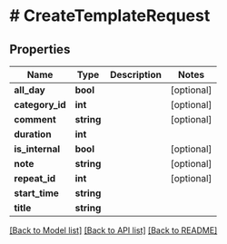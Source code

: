 # # CreateTemplateRequest

## Properties

Name | Type | Description | Notes
------------ | ------------- | ------------- | -------------
**all_day** | **bool** |  | [optional]
**category_id** | **int** |  | [optional]
**comment** | **string** |  | [optional]
**duration** | **int** |  |
**is_internal** | **bool** |  | [optional]
**note** | **string** |  | [optional]
**repeat_id** | **int** |  | [optional]
**start_time** | **string** |  |
**title** | **string** |  |

[[Back to Model list]](../../README.md#models) [[Back to API list]](../../README.md#endpoints) [[Back to README]](../../README.md)

